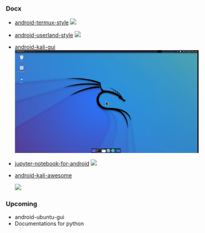 ### Docx
* [android-termux-style](https://github.com/ytstrange/Docx/tree/main/termux-style#hello-world-)
  <img src="https://github.com/ytstrange/Docx/blob/1d4f710a93afb5b95f7076ead41cf04faa7b9bba/termux-style/screenshot.jpg">

* [android-userland-style](https://github.com/ytstrange/Docx/tree/main/android-userland-style#userlandcolorsandfonts)
  <img src="https://github.com/ytstrange/Docx/blob/342d775dd7cdd2fd598f05dd8c2ed3ff233c199a/android-userland-style/assets/userland-zsh.jpg">

* [android-kali-gui](https://github.com/ytstrange/Docx/tree/main/android-kali-gui#hello-world-)
  <img src="android-kali-gui/assets/kali-linux.jpg">

* [jupyter-notebook-for-android](https://github.com/ytstrange/Docx/tree/main/jupyter-notebook-for-android#hello-world-)
  <img src="https://github.com/ytstrange/Docx/blob/21ad2a162bd73325f62880567d8bdd7ccb3b8ac3/jupyter-notebook-for-android/screenshot.jpeg">

* [android-kali-awesome](https://github.com/ytstrange/Docx/tree/main/android-kali-awesome#hello-world-)

  <img src="https://github.com/ytstrange/Docx/blob/f6fa24e3cda8d95ffb5ff19670ebf0897618e4ef/android-kali-awesome/assets/awesome-wm.png">

### Upcoming
* android-ubuntu-gui
* Documentations for python
